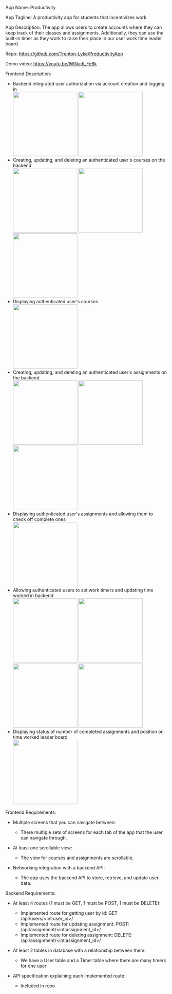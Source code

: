 App Name: Productivity

App Tagline: A productivity app for students that incentivizes work

App Description: The app allows users to create accounts where they can keep track
of their classes and assignments. Additionally, they can use the built-in timer
as they work to raise their place in our user work time leader board.

Repo: https://github.com/Trenton-Lyke/ProductivityApp

Demo video: https://youtu.be/lWNudl_Fe6k

Frontend Description:

- Backend integrated user authorization via account creation and logging in<br/>
  <img src="create_account_page.png" width="200"/>
  <img src="login_page.png" width="200"/>
- Creating, updating, and deleting an authenticated user's courses on the backend<br/>
  <img src="course_page.png" width="200"/>
  <img src="add_course.png" width="200"/>
  <img src="edit_course.png" width="200"/>
- Displaying authenticated user's courses<br/>
  <img src="courses_page.png" width="200"/>
- Creating, updating, and deleting an authenticated user's assignments on the backend<br/>
  <img src="assignment_page.png" width="200"/>
  <img src="add_assignment.png" width="200"/>
  <img src="edit_assignment.png" width="200"/>
- Displaying authenticated user's assignments and allowing them to check off complete ones<br/>
  <img src="assignments_page.png" width="200"/>
- Allowing authenticated users to set work timers and updating time worked in backend<br/>
  <img src="stopped_timer.png" width="200"/>
  <img src="started_timer.png" width="200"/>
  <img src="paused_timer.png" width="200"/>
  <img src="completed_timer.png" width="200"/>
- Displaying status of number of completed assignments and position on time worked leader board<br/>
  <img src="account_page.png " width="200"/>

Frontend Requirements:

- Multiple screens that you can navigate between:

  - There multiple sets of screens for each tab of the app that the user can navigate
    through.

- At least one scrollable view:

  - The view for courses and assignments are scrollable.

- Networking integration with a backend API:

  - The app uses the backend API to store, retrieve, and update user data.

Backend Requirements:

- At least 4 routes (1 must be GET, 1 must be POST, 1 must be DELETE):

  - Implemented route for getting user by id: GET /api/users/\<int:user_id>/
  - Implemented route for updating assignment: POST: /api/assignment/\<int:assignment_id>/
  - Implemented route for deleting assignment: DELETE: /api/assignment/\<int:assignment_id>/

- At least 2 tables in database with a relationship between them:

  - We have a User table and a Timer table where there are many timers for one user

- API specification explaining each implemented route:

  - Included in repo
